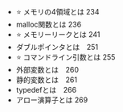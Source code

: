 - ⭐️ メモリの4領域とは 234
- malloc関数とは 236
- ⭐️ メモリーリークとは 241
- ダブルポインタとは　251
- ⭐️ コマンドライン引数とは 255
- 外部変数とは　260
- 静的変数とは　261
- typedefとは　266
- アロー演算子とは 269
